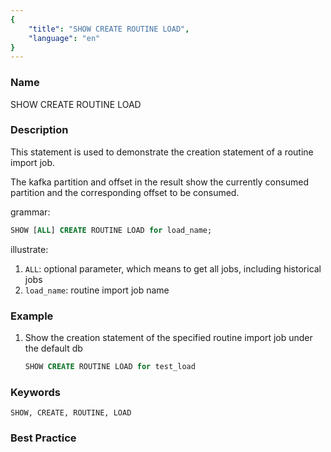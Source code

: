 ```yaml
---
{
    "title": "SHOW CREATE ROUTINE LOAD",
    "language": "en"
}
---
```


<!--
Licensed to the Apache Software Foundation (ASF) under one
or more contributor license agreements.  See the NOTICE file
distributed with this work for additional information
regarding copyright ownership.  The ASF licenses this file
to you under the Apache License, Version 2.0 (the
"License"); you may not use this file except in compliance
with the License.  You may obtain a copy of the License at

  http://www.apache.org/licenses/LICENSE-2.0

Unless required by applicable law or agreed to in writing,
software distributed under the License is distributed on an
"AS IS" BASIS, WITHOUT WARRANTIES OR CONDITIONS OF ANY
KIND, either express or implied.  See the License for the
specific language governing permissions and limitations
under the License.
-->



### Name

SHOW CREATE ROUTINE LOAD

### Description

This statement is used to demonstrate the creation statement of a routine import job.

The kafka partition and offset in the result show the currently consumed partition and the corresponding offset to be consumed.

grammar:

```sql
SHOW [ALL] CREATE ROUTINE LOAD for load_name;
```

illustrate:

1. `ALL`: optional parameter, which means to get all jobs, including historical jobs
2. `load_name`: routine import job name

### Example

1. Show the creation statement of the specified routine import job under the default db

    ```sql
    SHOW CREATE ROUTINE LOAD for test_load
    ```

### Keywords

    SHOW, CREATE, ROUTINE, LOAD

### Best Practice

